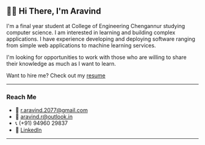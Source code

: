 ## 🙋‍♂️ Hi There, I'm Aravind

I'm a final year student at College of Engineering Chengannur studying computer science. I am interested in learning and building complex applications. I have experience developing and deploying software ranging from simple web applications to machine learning services. 

I'm looking for opportunities to work with those who are willing to share their knowledge as much as I want to learn.

Want to hire me? Check out my [resume](https://r-aravind.github.io/resume/resume.pdf)

*****************
### Reach Me

- 📧 [r.aravind.2077@gmail.com](mailto:r.aravind.2077@gmail.com)
- 📧 [aravind.r@outlook.in](mailto:aravind.r@outlook.in)
- 📞 (+91) 94960 29837 
- 🔗 [LinkedIn](https://www.linkedin.com/in/r--aravind)

*****************
